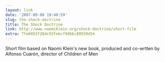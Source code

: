 ```yaml
---
layout: link
date: '2007-09-08 19:40:59'
slug: the-shock-doctrine
title: The Shock Doctrine
link: http://www.naomiklein.org/shock-doctrine/short-film
extra: 7fe6053f28dc93febcf9dbbc89559d54
---
```


Short film based on Naomi Klein's new book, produced and co-wrtten by Alfonso Cuarón, director of Children of Men